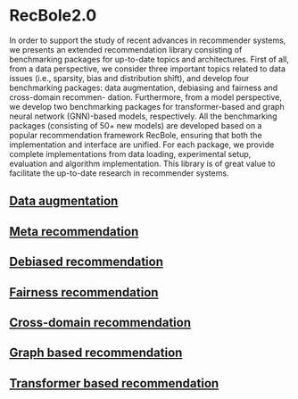 # RecBole2.0
In order to support the study of recent advances in recommender
systems, we presents an extended recommendation library
consisting of benchmarking packages for up-to-date topics and
architectures. First of all, from a data perspective, we consider
three important topics related to data issues (i.e., sparsity, bias and
distribution shift), and develop four benchmarking packages: data
augmentation, debiasing and fairness and cross-domain recommen-
dation. Furthermore, from a model perspective, we develop two
benchmarking packages for transformer-based and graph neural
network (GNN)-based models, respectively. All the benchmarking
packages (consisting of 50+ new models) are developed based on a
popular recommendation framework RecBole, ensuring that both
the implementation and interface are unified. For each package, we
provide complete implementations from data loading, experimental
setup, evaluation and algorithm implementation. This library is of
great value to facilitate the up-to-date research in recommender
systems. 


## [Data augmentation](https://github.com/RUCAIBox/RecBole-DA)

## [Meta recommendation](https://github.com/nuster1128/RecBole-MetaRec)

## [Debiased recommendation](https://github.com/JingsenZhang/RecBole-Debias)

## [Fairness recommendation](https://github.com/TangJiakai/RecBole-FairRec)

## [Cross-domain recommendation](https://github.com/RUCAIBox/RecBole-CDR)

## [Graph based recommendation](https://github.com/RUCAIBox/RecBole-GNN)

## [Transformer based recommendation](https://github.com/RUCAIBOX/RecBole-TRM)

